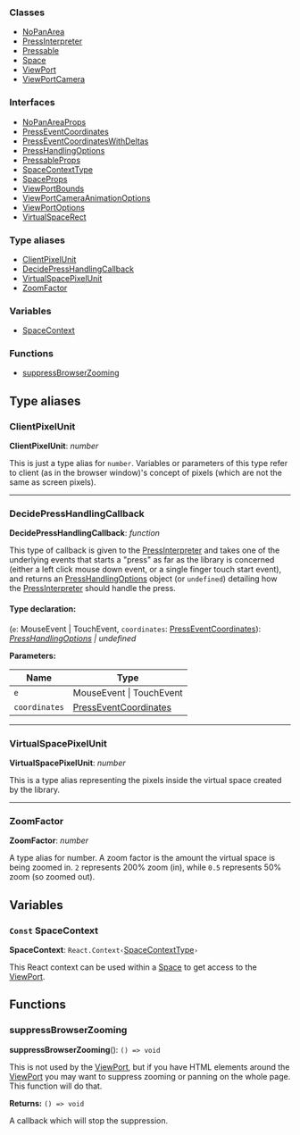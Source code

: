 ### Classes

- [NoPanArea](classes/nopanarea.md)
- [PressInterpreter](classes/pressinterpreter.md)
- [Pressable](classes/pressable.md)
- [Space](classes/space.md)
- [ViewPort](classes/viewport.md)
- [ViewPortCamera](classes/viewportcamera.md)

### Interfaces

- [NoPanAreaProps](interfaces/nopanareaprops.md)
- [PressEventCoordinates](interfaces/presseventcoordinates.md)
- [PressEventCoordinatesWithDeltas](interfaces/presseventcoordinateswithdeltas.md)
- [PressHandlingOptions](interfaces/presshandlingoptions.md)
- [PressableProps](interfaces/pressableprops.md)
- [SpaceContextType](interfaces/spacecontexttype.md)
- [SpaceProps](interfaces/spaceprops.md)
- [ViewPortBounds](interfaces/viewportbounds.md)
- [ViewPortCameraAnimationOptions](interfaces/viewportcameraanimationoptions.md)
- [ViewPortOptions](interfaces/viewportoptions.md)
- [VirtualSpaceRect](interfaces/virtualspacerect.md)

### Type aliases

- [ClientPixelUnit](API.md#clientpixelunit)
- [DecidePressHandlingCallback](API.md#decidepresshandlingcallback)
- [VirtualSpacePixelUnit](API.md#virtualspacepixelunit)
- [ZoomFactor](API.md#zoomfactor)

### Variables

- [SpaceContext](API.md#const-spacecontext)

### Functions

- [suppressBrowserZooming](API.md#suppressbrowserzooming)

## Type aliases

### ClientPixelUnit

**ClientPixelUnit**: _number_

This is just a type alias for `number`. Variables or parameters of this type refer to client (as in the browser window)'s concept of pixels (which are not the same as screen pixels).

---

### DecidePressHandlingCallback

**DecidePressHandlingCallback**: _function_

This type of callback is given to the [PressInterpreter](classes/pressinterpreter.md) and takes one of
the underlying events that starts a "press" as far as the library is
concerned (either a left click mouse down event, or a single finger touch
start event), and returns an [PressHandlingOptions](interfaces/presshandlingoptions.md) object (or
`undefined`) detailing how the [PressInterpreter](classes/pressinterpreter.md) should handle the
press.

#### Type declaration:

(`e`: MouseEvent | TouchEvent, `coordinates`: [PressEventCoordinates](interfaces/presseventcoordinates.md)): _[PressHandlingOptions](interfaces/presshandlingoptions.md) | undefined_

**Parameters:**

| Name          | Type                                                         |
| ------------- | ------------------------------------------------------------ |
| `e`           | MouseEvent &#124; TouchEvent                                 |
| `coordinates` | [PressEventCoordinates](interfaces/presseventcoordinates.md) |

---

### VirtualSpacePixelUnit

**VirtualSpacePixelUnit**: _number_

This is a type alias representing the pixels inside the virtual space created by the library.

---

### ZoomFactor

**ZoomFactor**: _number_

A type alias for number. A zoom factor is the amount the virtual space is being zoomed in. `2` represents 200% zoom (in), while `0.5` represents 50% zoom (so zoomed out).

## Variables

### `Const` SpaceContext

**SpaceContext**: `React.Context‹`[SpaceContextType](interfaces/spacecontexttype.md)`›`

This React context can be used within a [Space](classes/space.md) to get access to the [ViewPort](classes/viewport.md).

## Functions

### suppressBrowserZooming

**suppressBrowserZooming**(): `() => void`

This is not used by the [ViewPort](classes/viewport.md), but if you have HTML elements around the
[ViewPort](classes/viewport.md) you may want to suppress zooming or panning on the whole page. This
function will do that.

**Returns:** `() => void`

A callback which will stop the suppression.
